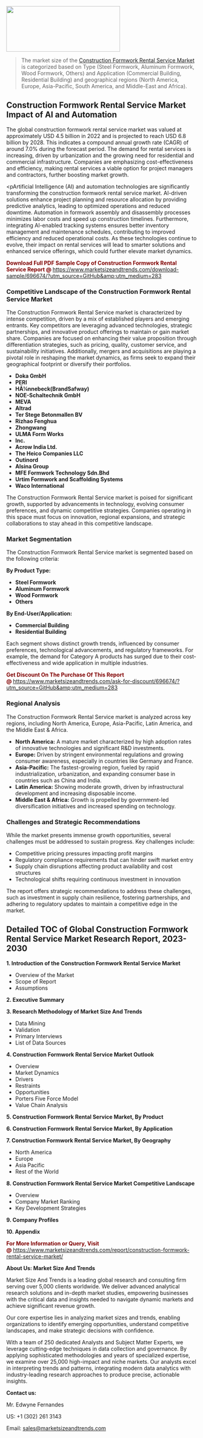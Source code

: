 <img src="https://100x100musica.es/wp-content/uploads/2024/12/Verified-Market-Reports-4-300x120.jpg" alt="" width="300" height="120" class="alignnone size-medium wp-image-100382" /><blockquote><p>The market size of the <a href="https://www.marketsizeandtrends.com/download-sample/696674/?utm_source=GitHub&amp;utm_medium=283" target="_blank">Construction Formwork Rental Service Market </a>is categorized based on Type (Steel Formwork, Aluminum Formwork, Wood Formwork, Others) and Application (Commercial Building, Residential Building) and geographical regions (North America, Europe, Asia-Pacific, South America, and Middle-East and Africa).</p></blockquote><p><h2>Construction Formwork Rental Service Market Impact of AI and Automation</h2><p>The global construction formwork rental service market was valued at approximately USD 4.5 billion in 2022 and is projected to reach USD 6.8 billion by 2028. This indicates a compound annual growth rate (CAGR) of around 7.0% during the forecast period. The demand for rental services is increasing, driven by urbanization and the growing need for residential and commercial infrastructure. Companies are emphasizing cost-effectiveness and efficiency, making rental services a viable option for project managers and contractors, further boosting market growth.</p><pArtificial Intelligence (AI) and automation technologies are significantly transforming the construction formwork rental service market. AI-driven solutions enhance project planning and resource allocation by providing predictive analytics, leading to optimized operations and reduced downtime. Automation in formwork assembly and disassembly processes minimizes labor costs and speed up construction timelines. Furthermore, integrating AI-enabled tracking systems ensures better inventory management and maintenance schedules, contributing to improved efficiency and reduced operational costs. As these technologies continue to evolve, their impact on rental services will lead to smarter solutions and enhanced service offerings, which could further elevate market dynamics.</p></p><p><strong><span style="color: #800000;">Download Full PDF Sample Copy of Construction Formwork Rental Service Report @</span>&nbsp;</strong><a href="https://www.marketsizeandtrends.com/download-sample/696674/?utm_source=GitHub&amp;utm_medium=283">https://www.marketsizeandtrends.com/download-sample/696674/?utm_source=GitHub&amp;utm_medium=283</a></p><h3>Competitive Landscape of the Construction Formwork Rental Service Market</h3><p>The Construction Formwork Rental Service market is characterized by intense competition, driven by a mix of established players and emerging entrants. Key competitors are leveraging advanced technologies, strategic partnerships, and innovative product offerings to maintain or gain market share. Companies are focused on enhancing their value proposition through differentiation strategies, such as pricing, quality, customer service, and sustainability initiatives. Additionally, mergers and acquisitions are playing a pivotal role in reshaping the market dynamics, as firms seek to expand their geographical footprint or diversify their portfolios.</p><p><strong><p><ul><li>Doka GmbH </li><li> PERI </li><li> HÃ¼nnebeck(BrandSafway) </li><li> NOE-Schaltechnik GmbH </li><li> MEVA </li><li> Altrad </li><li> Ter Stege Betonmallen BV </li><li> Rizhao Fenghua </li><li> Zhongwang </li><li> ULMA Form Works </li><li> Inc. </li><li> Acrow India Ltd. </li><li> The Heico Companies LLC </li><li> Outinord </li><li> Alsina Group </li><li> MFE Formwork Technology Sdn.Bhd </li><li> Urtim Formwork and Scaffolding Systems </li><li> Waco International</p></li></ul></p></strong></p><p>The Construction Formwork Rental Service market is poised for significant growth, supported by advancements in technology, evolving consumer preferences, and dynamic competitive strategies. Companies operating in this space must focus on innovation, regional expansions, and strategic collaborations to stay ahead in this competitive landscape.</p><h3>Market Segmentation</h3><p>The Construction Formwork Rental Service market is segmented based on the following criteria:</p><p><strong>By Product Type:</strong></p><p><strong><p><ul><li>Steel Formwork </li><li> Aluminum Formwork </li><li> Wood Formwork </li><li> Others</p></li></ul></p></strong></p><p><strong>By End-User/Application:</strong></p><p><strong><p><ul><li>Commercial Building </li><li> Residential Building</p></li></ul></p></strong></p><p>Each segment shows distinct growth trends, influenced by consumer preferences, technological advancements, and regulatory frameworks. For example, the demand for Category A products has surged due to their cost-effectiveness and wide application in multiple industries.</p><p><strong><span style="color: #800000;">Get Discount On The Purchase Of This Report @&nbsp;</span></strong><a href="https://www.marketsizeandtrends.com/ask-for-discount/696674/?utm_source=GitHub&amp;utm_medium=283">https://www.marketsizeandtrends.com/ask-for-discount/696674/?utm_source=GitHub&amp;utm_medium=283</a></p><h3>Regional Analysis</h3><p>The Construction Formwork Rental Service market is analyzed across key regions, including North America, Europe, Asia-Pacific, Latin America, and the Middle East &amp; Africa.</p><ul><li><strong>North America:</strong> A mature market characterized by high adoption rates of innovative technologies and significant R&amp;D investments.</li><li><strong>Europe:</strong> Driven by stringent environmental regulations and growing consumer awareness, especially in countries like Germany and France.</li><li><strong>Asia-Pacific:</strong> The fastest-growing region, fueled by rapid industrialization, urbanization, and expanding consumer base in countries such as China and India.</li><li><strong>Latin America:</strong> Showing moderate growth, driven by infrastructural development and increasing disposable income.</li><li><strong>Middle East &amp; Africa:</strong> Growth is propelled by government-led diversification initiatives and increased spending on technology.</li></ul><h3>Challenges and Strategic Recommendations</h3><p>While the market presents immense growth opportunities, several challenges must be addressed to sustain progress. Key challenges include:</p><ul><li>Competitive pricing pressures impacting profit margins</li><li>Regulatory compliance requirements that can hinder swift market entry</li><li>Supply chain disruptions affecting product availability and cost structures</li><li>Technological shifts requiring continuous investment in innovation</li></ul><p>The report offers strategic recommendations to address these challenges, such as investment in supply chain resilience, fostering partnerships, and adhering to regulatory updates to maintain a competitive edge in the market.</p><h2>Detailed TOC of Global Construction Formwork Rental Service Market Research Report, 2023-2030</h2><p><strong>1. Introduction of the Construction Formwork Rental Service Market</strong></p><ul><li>Overview of the Market</li><li>Scope of Report</li><li>Assumptions&nbsp;</li></ul><p><strong>2. Executive Summary</strong></p><p><strong>3. Research Methodology of <strong>Market Size And Trends</strong></strong></p><ul><li>Data Mining</li><li>Validation</li><li>Primary Interviews</li><li>List of Data Sources&nbsp;</li></ul><p><strong>4. Construction Formwork Rental Service Market Outlook</strong></p><ul><li>Overview</li><li>Market Dynamics</li><li>Drivers</li><li>Restraints</li><li>Opportunities</li><li>Porters Five Force Model</li><li>Value Chain Analysis&nbsp;</li></ul><p><strong>5. Construction Formwork Rental Service Market, By Product</strong></p><p><strong>6. Construction Formwork Rental Service Market, By Application</strong></p><p><strong>7. Construction Formwork Rental Service Market, By Geography</strong></p><ul><li>North America</li><li>Europe</li><li>Asia Pacific</li><li>Rest of the World&nbsp;</li></ul><p><strong>8. Construction Formwork Rental Service Market Competitive Landscape</strong></p><ul><li>Overview</li><li>Company Market Ranking</li><li>Key Development Strategies&nbsp;</li></ul><p><strong>9. Company Profiles</strong></p><p><strong>10. Appendix</strong></p><p><strong><span style="color: #800000;">For More Information or Query, Visit @&nbsp;</span></strong><a href="https://www.marketsizeandtrends.com/report/construction-formwork-rental-service-market/">https://www.marketsizeandtrends.com/report/construction-formwork-rental-service-market/</a></p><p></p><p><strong>About Us:&nbsp;Market Size And Trends</strong></p><p>Market Size And Trends&nbsp;is a leading global research and consulting firm serving over 5,000 clients worldwide. We deliver advanced analytical research solutions and in-depth market studies, empowering businesses with the critical data and insights needed to navigate dynamic markets and achieve significant revenue growth.</p><p>Our core expertise lies in analyzing market sizes and trends, enabling organizations to identify emerging opportunities, understand competitive landscapes, and make strategic decisions with confidence.</p><p>With a team of 250 dedicated Analysts and Subject Matter Experts, we leverage cutting-edge techniques in data collection and governance. By applying sophisticated methodologies and years of specialized expertise, we examine over 25,000 high-impact and niche markets. Our analysts excel in interpreting trends and patterns, integrating modern data analytics with industry-leading research approaches to produce precise, actionable insights.</p><p><strong>Contact us:</strong></p><p>Mr. Edwyne Fernandes</p><p>US: +1 (302) 261 3143</p><p>Email: <a href="mailto:sales@marketsizeandtrends.com">sales@marketsizeandtrends.com</a>&nbsp;</p>
